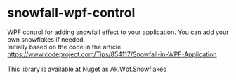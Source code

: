 # snowfall-wpf-control
WPF control for adding snowfall effect to your application. You can add your own snowflakes if needed.
<br/>
Initially based on the code in the article https://www.codeproject.com/Tips/854117/Snowfall-in-WPF-Application
<br/>
<br/>
This library is available at Nuget as Ak.Wpf.Snowflakes
